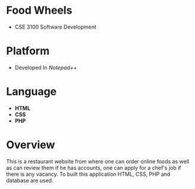 # Food Wheels
* CSE 3100 Software Development

# Platform
* Developed In *Notepad++*

# Language
 * **HTML**
 * **CSS**
 * **PHP**

# Overview
This is a restaurant website from where one can order online foods as well as can review them if he has accounts, one can apply for a chef's job if there is any vacancy. To built this application HTML, CSS, PHP and database are used.

